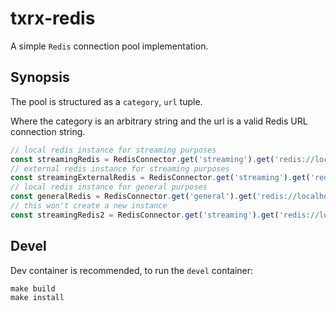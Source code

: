 # txrx-redis

A simple `Redis` connection pool implementation.

## Synopsis

The pool is structured as a `category`, `url` tuple.

Where the category is an arbitrary string and the url is a valid Redis URL connection string.

```typescript
// local redis instance for streaming purposes
const streamingRedis = RedisConnector.get('streaming').get('redis://localhost');
// external redis instance for streaming purposes
const streamingExternalRedis = RedisConnector.get('streaming').get('redis://external');
// local redis instance for general purposes
const generalRedis = RedisConnector.get('general').get('redis://localhost');
// this won't create a new instance
const streamingRedis2 = RedisConnector.get('streaming').get('redis://localhost');
```

## Devel

Dev container is recommended, to run the `devel` container:

```
make build
make install
```
